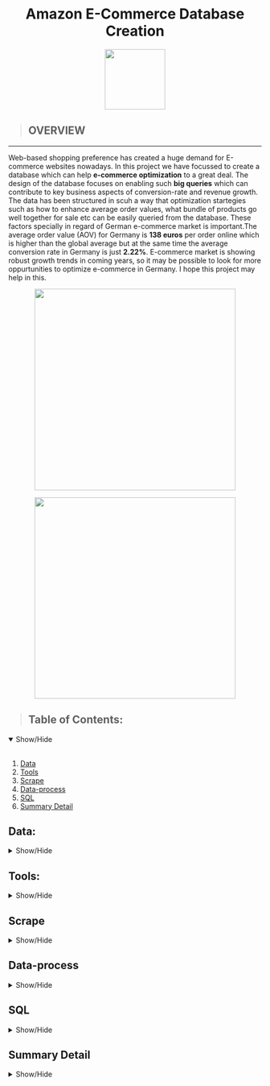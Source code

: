 <h1 align='center'>Amazon E-Commerce Database Creation</h1>

<p align="center">
  <img src="https://github.com/DeepakMishraDA/Database-design-products-E-commerce/blob/master/6)%20Images/amzn.png" width=120> </p>

> ## OVERVIEW
---
Web-based shopping preference has created a huge demand for E-commerce websites nowadays. In this project we have focussed to create a database which can help **e-commerce optimization** to a great deal. The design of the database focuses on enabling such **big queries** which can contribute to key business aspects of conversion-rate and revenue growth. The data has been structured in scuh a way that optimization startegies such as how to enhance average order values, what bundle of products go well together for sale etc can be easily queried from the database. These factors specially in regard of German e-commerce market is important.The average order value (AOV) for Germany is **138 euros** per order online which is higher than the global average but at the same time the average conversion rate in Germany is just **2.22%**. E-commerce market is showing robust growth trends in coming years, so it may be possible to look for more oppurtunities to optimize e-commerce in Germany. I hope this project may help in this.

<p align="center">
  <img src="https://github.com/DeepakMishraDA/Database-design-products-E-commerce/blob/master/6)%20Images/03%20%E2%80%A2%20220.png" width=400> </p>
  
  <p align="center">
  <img src="https://github.com/DeepakMishraDA/Database-design-products-E-commerce/blob/master/6)%20Images/german-ecom.jpg" width=400> </p>


>## Table of Contents:
<details open>
<summary>Show/Hide</summary>
<br>

 1. [Data](#Data)
 1. [ Tools ](#Tools)
 2. [ Scrape ](#Scrape)
 3. [ Data-process ](#Data-Process)    
 4. [ SQL ](#SQL)
 5. [ Summary Detail ](#Summary_Detail)
</details>



## Data:
<details>
<a name="Data"></a>
<summary>Show/Hide</summary>
<br>
 
 * dslr.csv
 * headphones.csv
 * keyboard.csv
 * monitor.csv
 * mouse.csv
 * product_output.jsonl
 * product_summary.csv
 * search_output.jsonl
</details>


## Tools:
<details>
<a name="Tools"></a>
<summary>Show/Hide</summary>
<br>
    
* <strong>Python</strong>
* <strong>Pandas</strong>
* <strong>Numpy</strong>
* <strong>Matplotlib</strong>
* <strong>Seaborn</strong>
* <strong>Requests</strong>
* <strong>Selectorlib</strong>
* <strong>Fake_useragent</strong>
* <strong>Time</strong>
* <strong>Plotly</strong>
</details>

## Scrape
<details>
<a name="Scrape"></a>
<summary>Show/Hide</summary>
<br>

<!--  OL -->
1. Scraping the data
    * Imports
    * Urls are scraped using create_search_url.py
    * Yaml file created through CSS elements
    * Search. py deployed to fetch Product summary
    * Json file dumped to form search_output.json
    * Product urls extracted using urlib
    * Product. py deployed to fetch product details
    * Json file dumped to form product_output.json
</details>

## Data-process
<details>
<a name="Data-process"></a>
<summary>Show/Hide</summary>
<br>
 
 1. Search_output.json validated
 1. Imports
 1. Duplicates removed
 1. Nulls checked
 1. Feature extraction done
 1. Data saved as csv for upload
 </details>

## SQL
<details>
<a name="SQL"></a>
<summary>Show/Hide</summary>
<br>
 
 ## ETL Process

<p align="center">
  <img src="https://github.com/DeepakMishraDA/Database-design-products-E-commerce/blob/master/5)%20Images/etl.jpg" width=500> </p>

1. Extraction: Csv file fetched in VScode(editor)
1. Transformation: Following specified
    * Field Terminator  
    * Line Termination
    * Field Demilitation
    * Encloser and Ignore  
1. Loading :
    * transformed [file]("Data\Sql-upload.txt") is placed in enviornment variable defined path 
    * my.ini file can also be changed to put desired path
    * Data Warehouse tables are designed in a **de-normalized** structure.
    (In **normalization database** the same column data cannot be repeated or in simple words there will not be any redundant data.)
    * Load Infile Sql command done to upload data.
</details>

## Summary Detail
<details>
<a name="Summary Detail"></a>
<summary>Show/Hide</summary>
